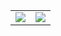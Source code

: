 <table>
    <tr>
        <td >
            <center><img src="https://github-readme-stats.vercel.app/api?username=ruleaker&show_icons=true&hide_border=true&theme=midnight-purple" ></center>
        </td>
        <td >
            <center><img src="https://github-readme-stats.vercel.app/api?username=ruleaker&show_icons=true&hide_border=true&theme=jolly" ></center>
        </td>
    </tr>
</table>
